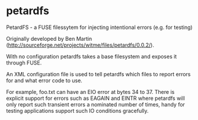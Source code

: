 petardfs
========

PetardFS - a FUSE filessytem for injecting intentional errors (e.g. for testing)

Originally developed by Ben Martin (http://sourceforge.net/projects/witme/files/petardfs/0.0.2/).

With no configuration petardfs takes a base filesystem and exposes it through FUSE.

An XML configuration file is used to tell petardfs which files to report errors
for and what error code to use. 

For example, foo.txt can have an EIO error at bytes 34 to 37. There is explicit 
support for errors such as EAGAIN and EINTR where petardfs will only report such 
transient errors a nominated number of times, handy for testing applications support 
such IO conditions gracefully.

